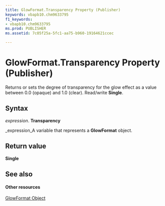 ```yaml
---
title: GlowFormat.Transparency Property (Publisher)
keywords: vbapb10.chm9633795
f1_keywords:
- vbapb10.chm9633795
ms.prod: PUBLISHER
ms.assetid: 7c05f25a-5fc1-aa75-b960-19164621ccec

---
```



# GlowFormat.Transparency Property (Publisher)

Returns or sets the degree of transparency for the glow effect as a value between 0.0 (opaque) and 1.0 (clear). Read/write  **Single**.


## Syntax

 _expression_. **Transparency**

 _expression_A variable that represents a  **GlowFormat** object.


## Return value

 **Single**


## See also


#### Other resources


 [GlowFormat Object](glowformat-object-publisher.md)
 

